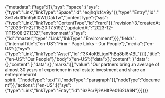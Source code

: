 {"metadata":{"tags":[]},"sys":{"space":{"sys":{"type":"Link","linkType":"Space","id":"eojhq1xf4v9y"}},"type":"Entry","id":"3eGvlx3l1mRp6I0WLDakTw","contentType":{"sys":{"type":"Link","linkType":"ContentType","id":"card"}},"revision":3,"createdAt":"2023-11-22T15:20:17.519Z","updatedAt":"2023-12-11T15:08:27.133Z","environment":{"sys":{"id":"master","type":"Link","linkType":"Environment"}}},"fields":{"internalTitle":{"en-US":"Firm - Page Links - Our People"},"media":{"en-US":[{"sys":{"type":"Link","linkType":"Asset","id":"3K4oKBLtgnPhBq8bI6rABL"}}]},"title":{"en-US":"Our People"},"body":{"en-US":{"data":{},"content":[{"data":{},"content":[{"data":{},"marks":[],"value":"Our partners bring an average of almost 30 years of experience in real estate investment and share an entrepreneurial spirit. ","nodeType":"text"}],"nodeType":"paragraph"}],"nodeType":"document"}},"actions":{"en-US":[{"sys":{"type":"Link","linkType":"Entry","id":"6zPcrPj9AHltPe0162UrSN"}}]}}}